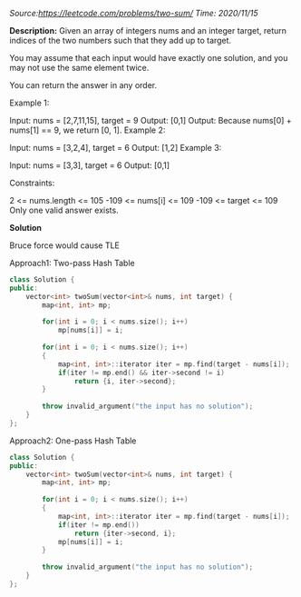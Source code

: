 *Source:https://leetcode.com/problems/two-sum/*
*Time: 2020/11/15*	

**Description:**
Given an array of integers nums and an integer target, return indices of the two numbers such that they add up to target.

You may assume that each input would have exactly one solution, and you may not use the same element twice.

You can return the answer in any order.

 

Example 1:

Input: nums = [2,7,11,15], target = 9
Output: [0,1]
Output: Because nums[0] + nums[1] == 9, we return [0, 1].
Example 2:

Input: nums = [3,2,4], target = 6
Output: [1,2]
Example 3:

Input: nums = [3,3], target = 6
Output: [0,1]
 

Constraints:

2 <= nums.length <= 105
-109 <= nums[i] <= 109
-109 <= target <= 109
Only one valid answer exists.


**Solution**

Bruce force would cause TLE

Approach1:
Two-pass Hash Table
```cpp
class Solution {
public:
    vector<int> twoSum(vector<int>& nums, int target) {
        map<int, int> mp;
        
        for(int i = 0; i < nums.size(); i++)
            mp[nums[i]] = i;
        
        for(int i = 0; i < nums.size(); i++)
        {
            map<int, int>::iterator iter = mp.find(target - nums[i]);
            if(iter != mp.end() && iter->second != i)
                return {i, iter->second};
        }
        
        throw invalid_argument("the input has no solution");
    }
};
```

Approach2:
One-pass Hash Table

```cpp
class Solution {
public:
    vector<int> twoSum(vector<int>& nums, int target) {
        map<int, int> mp;
        
        for(int i = 0; i < nums.size(); i++)
        {
            map<int, int>::iterator iter = mp.find(target - nums[i]);
            if(iter != mp.end())
                return {iter->second, i};
            mp[nums[i]] = i;
        }
        
        throw invalid_argument("the input has no solution");
    }
};
```
